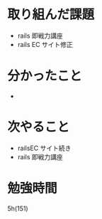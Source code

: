 # 取り組んだ課題

- rails 即戦力講座
- rails EC サイト修正

# 分かったこと

-

# 次やること

- railsEC サイト続き
- rails 即戦力講座

# 勉強時間

5h(151)
